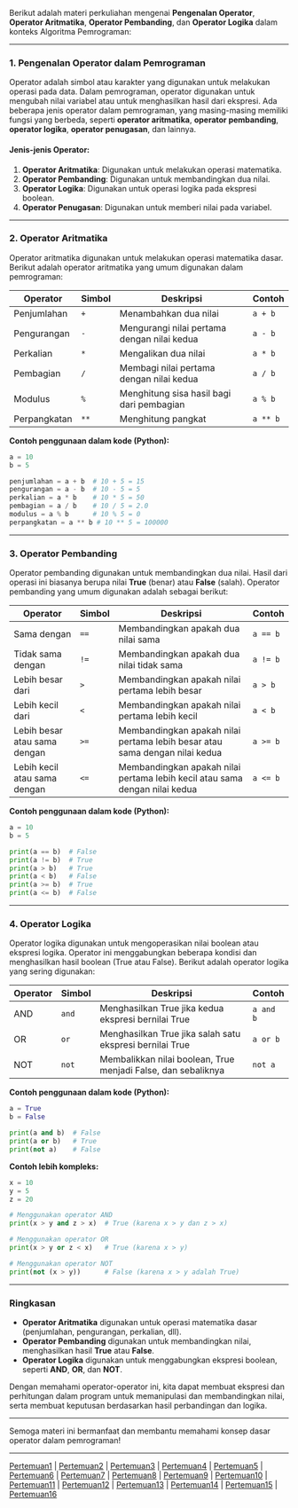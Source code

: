 Berikut adalah materi perkuliahan mengenai **Pengenalan Operator**, **Operator Aritmatika**, **Operator Pembanding**, dan **Operator Logika** dalam konteks Algoritma Pemrograman:

---

### **1. Pengenalan Operator dalam Pemrograman**

Operator adalah simbol atau karakter yang digunakan untuk melakukan operasi pada data. Dalam pemrograman, operator digunakan untuk mengubah nilai variabel atau untuk menghasilkan hasil dari ekspresi. Ada beberapa jenis operator dalam pemrograman, yang masing-masing memiliki fungsi yang berbeda, seperti **operator aritmatika**, **operator pembanding**, **operator logika**, **operator penugasan**, dan lainnya.

#### **Jenis-jenis Operator:**
1. **Operator Aritmatika**: Digunakan untuk melakukan operasi matematika.
2. **Operator Pembanding**: Digunakan untuk membandingkan dua nilai.
3. **Operator Logika**: Digunakan untuk operasi logika pada ekspresi boolean.
4. **Operator Penugasan**: Digunakan untuk memberi nilai pada variabel.

---

### **2. Operator Aritmatika**

Operator aritmatika digunakan untuk melakukan operasi matematika dasar. Berikut adalah operator aritmatika yang umum digunakan dalam pemrograman:

| **Operator** | **Simbol** | **Deskripsi**            | **Contoh**            |
|--------------|------------|--------------------------|-----------------------|
| Penjumlahan  | `+`        | Menambahkan dua nilai    | `a + b`               |
| Pengurangan  | `-`        | Mengurangi nilai pertama dengan nilai kedua | `a - b`               |
| Perkalian    | `*`        | Mengalikan dua nilai     | `a * b`               |
| Pembagian    | `/`        | Membagi nilai pertama dengan nilai kedua | `a / b`               |
| Modulus      | `%`        | Menghitung sisa hasil bagi dari pembagian | `a % b`               |
| Perpangkatan | `**`       | Menghitung pangkat       | `a ** b`              |

**Contoh penggunaan dalam kode (Python):**
```python
a = 10
b = 5

penjumlahan = a + b  # 10 + 5 = 15
pengurangan = a - b  # 10 - 5 = 5
perkalian = a * b    # 10 * 5 = 50
pembagian = a / b    # 10 / 5 = 2.0
modulus = a % b      # 10 % 5 = 0
perpangkatan = a ** b # 10 ** 5 = 100000
```

---

### **3. Operator Pembanding**

Operator pembanding digunakan untuk membandingkan dua nilai. Hasil dari operasi ini biasanya berupa nilai **True** (benar) atau **False** (salah). Operator pembanding yang umum digunakan adalah sebagai berikut:

| **Operator**        | **Simbol** | **Deskripsi**                             | **Contoh**               |
|---------------------|------------|-------------------------------------------|--------------------------|
| Sama dengan         | `==`       | Membandingkan apakah dua nilai sama       | `a == b`                 |
| Tidak sama dengan   | `!=`       | Membandingkan apakah dua nilai tidak sama | `a != b`                 |
| Lebih besar dari    | `>`        | Membandingkan apakah nilai pertama lebih besar | `a > b`                |
| Lebih kecil dari    | `<`        | Membandingkan apakah nilai pertama lebih kecil | `a < b`                |
| Lebih besar atau sama dengan | `>=` | Membandingkan apakah nilai pertama lebih besar atau sama dengan nilai kedua | `a >= b` |
| Lebih kecil atau sama dengan | `<=` | Membandingkan apakah nilai pertama lebih kecil atau sama dengan nilai kedua | `a <= b` |

**Contoh penggunaan dalam kode (Python):**
```python
a = 10
b = 5

print(a == b)  # False
print(a != b)  # True
print(a > b)   # True
print(a < b)   # False
print(a >= b)  # True
print(a <= b)  # False
```

---

### **4. Operator Logika**

Operator logika digunakan untuk mengoperasikan nilai boolean atau ekspresi logika. Operator ini menggabungkan beberapa kondisi dan menghasilkan hasil boolean (True atau False). Berikut adalah operator logika yang sering digunakan:

| **Operator**        | **Simbol** | **Deskripsi**                             | **Contoh**               |
|---------------------|------------|-------------------------------------------|--------------------------|
| AND                 | `and`      | Menghasilkan True jika kedua ekspresi bernilai True | `a and b`              |
| OR                  | `or`       | Menghasilkan True jika salah satu ekspresi bernilai True | `a or b`               |
| NOT                 | `not`      | Membalikkan nilai boolean, True menjadi False, dan sebaliknya | `not a`                |

**Contoh penggunaan dalam kode (Python):**
```python
a = True
b = False

print(a and b)  # False
print(a or b)   # True
print(not a)    # False
```

**Contoh lebih kompleks:**
```python
x = 10
y = 5
z = 20

# Menggunakan operator AND
print(x > y and z > x)  # True (karena x > y dan z > x)

# Menggunakan operator OR
print(x > y or z < x)   # True (karena x > y)

# Menggunakan operator NOT
print(not (x > y))      # False (karena x > y adalah True)
```

---

### **Ringkasan**
- **Operator Aritmatika** digunakan untuk operasi matematika dasar (penjumlahan, pengurangan, perkalian, dll).
- **Operator Pembanding** digunakan untuk membandingkan nilai, menghasilkan hasil **True** atau **False**.
- **Operator Logika** digunakan untuk menggabungkan ekspresi boolean, seperti **AND**, **OR**, dan **NOT**.

Dengan memahami operator-operator ini, kita dapat membuat ekspresi dan perhitungan dalam program untuk memanipulasi dan membandingkan nilai, serta membuat keputusan berdasarkan hasil perbandingan dan logika.

---

Semoga materi ini bermanfaat dan membantu memahami konsep dasar operator dalam pemrograman!


---
[Pertemuan1](Pertemuan1.md) | [Pertemuan2](Pertemuan2.md) | [Pertemuan3](Pertemuan3.md) | [Pertemuan4](Pertemuan4.md) | [Pertemuan5](Pertemuan5.md) | [Pertemuan6](Pertemuan6.md) | [Pertemuan7](Pertemuan7.md) | [Pertemuan8](Pertemuan8.md) | [Pertemuan9](Pertemuan9.md) | [Pertemuan10](Pertemuan10.md) | [Pertemuan11](Pertemuan11.md) | [Pertemuan12](Pertemuan12.md) | [Pertemuan13](Pertemuan13.md) | [Pertemuan14](Pertemuan14.md) | [Pertemuan15](Pertemuan15.md) | [Pertemuan16](Pertemuan16.md)
